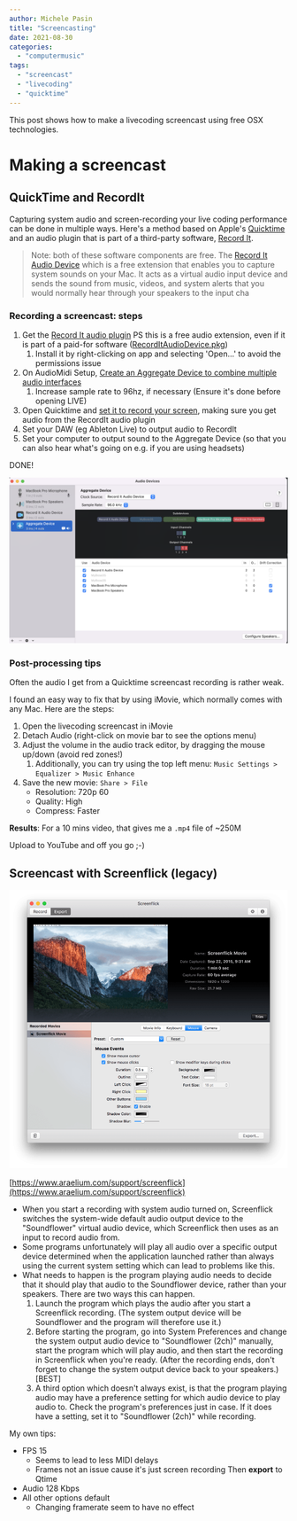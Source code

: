 ```yaml
---
author: Michele Pasin
title: "Screencasting"
date: 2021-08-30
categories: 
  - "computermusic"
tags: 
  - "screencast"
  - "livecoding"
  - "quicktime"
---
```


This post shows how to make a livecoding screencast using free OSX technologies. 


# Making a screencast 

## QuickTime and RecordIt

Capturing system audio and screen-recording your live coding performance can be done in multiple ways. Here's a method based on Apple's [Quicktime](https://en.wikipedia.org/wiki/QuickTime) and an audio plugin that is part of a third-party software, [Record It](https://www.buildtoconnect.com/en/products/recordit).

> Note: both of these software components are free.  The [Record It Audio Device](https://www.buildtoconnect.com/downloads/RecordItAudioDevice.pkg) which is a free extension that enables you to capture system sounds on your Mac. It acts as a virtual audio input device and sends the sound from music, videos, and system alerts that you would normally hear through your speakers to the input cha


### Recording a screencast: steps 

1.  Get the [Record It audio plugin](https://www.buildtoconnect.com/help/how-to-record-system-audio) PS this is a free audio extension, even if it is part of a paid-for software ([RecordItAudioDevice.pkg](https://www.buildtoconnect.com/downloads/RecordItAudioDevice.pkg))
	1. Install it by right-clicking on app and selecting 'Open...' to avoid the permissions issue
2. On AudioMidi Setup, [Create an Aggregate Device to combine multiple audio interfaces](https://support.apple.com/en-us/HT202000)
	1. Increase sample rate to 96hz, if necessary (Ensure it's done before opening LIVE)
3. Open Quicktime and [set it to record your screen](https://support.apple.com/en-us/HT208721), making sure you get audio from the RecordIt audio plugin
4. Set your DAW (eg Ableton Live) to output audio to RecordIt
5. Set your computer to output sound to the Aggregate Device (so that you can also hear what's going on e.g. if you are using headsets)

DONE!

![record-it-audio-devices.png](../assets/images/record-it-audio-devices.png)



### Post-processing tips

Often the audio I get from a Quicktime screencast recording is rather weak. 

I found an easy way to fix that by using iMovie, which normally comes with any Mac. Here are the steps:

1. Open the livecoding screencast  in iMovie
2. Detach Audio (right-click on movie bar to see the options menu)
3. Adjust the volume in the audio track editor, by dragging the mouse up/down (avoid red zones!)
	1. Additionally, you can try using the top left menu:   `Music Settings > Equalizer > Music Enhance`
4. Save the new movie:  `Share > File` 
	* Resolution: 720p 60
	* Quality: High 
	* Compress: Faster 

**Results**: For a 10 mins video, that gives me a `.mp4` file of ~250M 

Upload to YouTube and off you go ;-)




## Screencast with Screenflick (legacy)

[![Image screenflick.png](../assets/images/screenflick.png)](../assets/images/screenflick.png)

[https://www.araelium.com/support/screenflick](https://www.araelium.com/support/screenflick)

*  When you start a recording with system audio turned on, Screenflick switches the system-wide default audio output device to the "Soundflower" virtual audio device, which Screenflick then uses as an input to record audio from. 
* Some programs unfortunately will play all audio over a specific output device determined when the application launched rather than always using the current system setting which can lead to problems like this.
* What needs to happen is the program playing audio needs to decide that it should play that audio to the Soundflower device, rather than your speakers. There are two ways this can happen.
 	1.	Launch the program which plays the audio after you start a Screenflick recording. (The system output device will be Soundflower and the program will therefore use it.)
 	2.	Before starting the program, go into System Preferences and change the system output audio device to "Soundflower (2ch)" manually, start the program which will play audio, and then start the recording in Screenflick when you're ready. (After the recording ends, don't forget to change the system output device back to your speakers.)
	[BEST]
	 3.	A third option which doesn't always exist, is that the program playing audio may have a preference setting for which audio device to play audio to. Check the program's preferences just in case. If it does have a setting, set it to "Soundflower (2ch)" while recording.

My own tips:
- FPS 15  
	- Seems to lead to less MIDI delays 
	- Frames not an issue cause it's just screen recording
Then **export** to Qtime
- Audio 128 Kbps
- All other options default
	- Changing framerate seem to have no effect 

